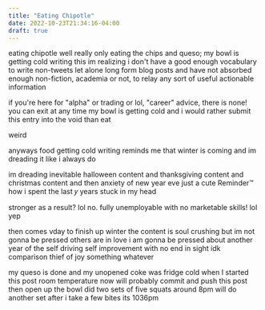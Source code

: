 ```yaml
---
title: "Eating Chipotle"
date: 2022-10-23T21:34:16-04:00
draft: true
---
```


eating chipotle well really only eating the chips and queso; my bowl is getting cold writing this im realizing i don't have a good enough vocabulary to write non-tweets let alone long form blog posts and have not absorbed enough non-fiction, academia or not, to relay any sort of useful actionable information 

if you're here for "alpha" or trading or lol, "career" advice, there is none! you can exit at any time   my bowl is getting cold and i would rather submit this entry into the void than eat  

weird 

anyways food getting cold writing reminds me that winter is coming and im dreading it like i always do 

im dreading inevitable halloween content and thanksgiving content and christmas content and then anxiety of  new year eve just a  cute Reminder™️ how i spent the last 𝑦 years stuck in my head  

stronger as a result? lol no. fully unemployable with no marketable skills! lol yep

then comes vday to finish up winter the content is soul crushing but im not gonna be pressed others are in love i am gonna be pressed about another year of the self driving self improvement with no end in sight idk comparison thief of joy something whatever

my queso is done and my unopened coke  was fridge cold when I started this post room temperature now will probably commit and push this post then open up the bowl did two sets of five squats around 8pm will do another set after i take a few bites its 1036pm
